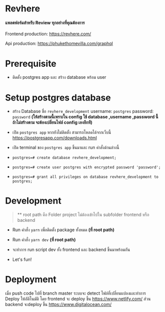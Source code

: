 # Revhere
#### แพลตฟอร์มสำหรับ Review ทุกอย่างที่คุณต้องการ

Frontend production: https://revhere.com/

Api production: https://phukethomevilla.com/graphql

# Prerequisite
- ติดตั้ง postgres app และ สร้าง database พร้อม user

# Setup postgres database
- สร้าง Database ชื่อ `revhere_development` username: `postgres` password: `password` **(ให้สร้างตามนี้เพราะใน config ใช้ database ,username ,password นี้ ถ้าไม่สร้างตาม จะต้องเปลี่ยนไฟล์ config เองอีกที)** 

- เปิด `postgres app` หากยังไม่ติดตั้ง สามารถโหลดได้จากเว็บนี้ https://postgresapp.com/downloads.html

- เปิด terminal ของ `postgres app` ขึ้นมาและ run คำสั่งด้านล่างนี้

- `postgres=# create database revhere_development;`

- `postgres=# create user postgres with encrypted password 'password';`

- `postgres=# grant all privileges on database revhere_development to postgres;`

# Development
> ** root path คือ Folder project ไม่ต้องเข้าไปใน subfolder frontend หรือ backend

- Run คำสั่ง `yarn` เพื่อติดตั้ง package ทั้งหมด **(ที่ root path)** 

- Run คำสั่ง `yarn dev` **(ที่ root path)** 

- จะทำการ run script dev ทั้ง frontend และ backend ขึ้นมาพร้อมกัน

- Let's fun!

# Deployment
เมื่อ push code ไปที่ branch master ระบบจะ detect ไฟล์ที่เปลี่ยนแปลงและทำการ Deploy ให้อัติโนมัติ
โดย frontend จะ deploy ขึ้น https://www.netlify.com/ ส่วน backend จะdeploy ขึ้น https://www.digitalocean.com/

